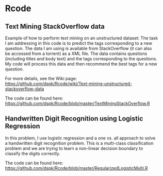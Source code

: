 Rcode
=====

Text Mining StackOverflow data
------------------------------

Example of how to perform text mining on an unstructured dataset: The task I am addressing in this code is to predict the tags corresponding to a new question. The data I am using is available from StackOverflow (it can also be accessed from a torrent) as a XML file. The data contains questions (including titles and body text) and the tags corresponding to the questions. My code will process this data and then recommend the best tags for a new question.

For more details, see the Wiki page: https://github.com/dspk/Rcode/wiki/Text-mining-unstructured-stackoverflow-data

The code can be found here: https://github.com/dspk/Rcode/blob/master/TextMiningStackOverflow.R

Handwritten Digit Recognition using Logistic Regression
-------------------------------------------------------

In this problem, I use logistic regression and a one vs. all approach to solve a handwritten digit recognition problem. This is a multi-class classification problem and we are trying to learn a non-linear decision boundary to classify the digits correctly. 

The code can be found here: https://github.com/dspk/Rcode/blob/master/RegularizedLogisticMulti.R
